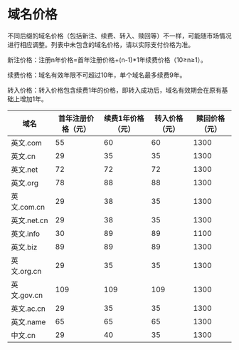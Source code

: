 

# 域名价格

不同后缀的域名价格（包括新注、续费、转入、赎回等）不一样，可能随市场情况进行相应调整。列表中未包含的域名价格，请以实际支付价格为准。

新注价格：注册n年价格=首年注册价格+(n-1)\*1年续费价格（10≥n≥1）。

续费价格：域名有效年限不可超过10年，单个域名最多续费9年。

转入价格：转入价格包含续费1年的价格，即转入成功后，域名有效期会在原有基础上增加1年。

| 域名        | 首年注册价格（元） | 续费1年价格（元） | 转入价格（元） | 赎回价格（元） |
| --------- | --------- | --------- | ------- | ------- |
| 英文.com    | 55        | 60        | 60      | 1300    |
| 英文.cn     | 29        | 35        | 35      | 1300    |
| 英文.net    | 72        | 72        | 72      | 1300    |
| 英文.org    | 78        | 88        | 88      | 1300    |
| 英文.com.cn | 29        | 38        | 35      | 1300    |
| 英文.net.cn | 29        | 38        | 35      | 1300    |
| 英文.info   | 30        | 89        | 89      | 1100    |
| 英文.biz    | 89        | 89        | 89      | 1300    |
| 英文.org.cn | 29        | 35        | 35      | 1300    |
| 英文.gov.cn | 109       | 109       | 109     | 1300    |
| 英文.ac.cn  | 29        | 35        | 35      | 1300    |
| 英文.name   | 65        | 65        | 65      | 1300    |
| 中文.cn     | 29        | 40        | 35      | 1300    |
